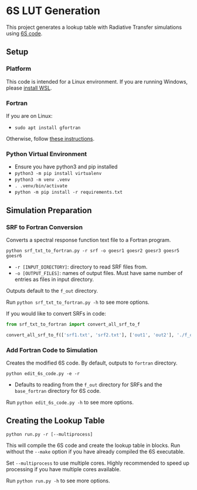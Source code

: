 # 6S LUT Generation
This project generates a lookup table with Radiative Transfer simulations using [6S code](https://salsa.umd.edu/6spage.html).

## Setup
### Platform
This code is intended for a Linux environment. If you are running Windows, please [install WSL](https://learn.microsoft.com/en-us/windows/wsl/install).

### Fortran
If you are on Linux:
- `sudo apt install gfortran`

Otherwise, follow [these instructions](https://fortran-lang.org/en/learn/os_setup/install_gfortran/). 

### Python Virtual Environment
- Ensure you have python3 and pip installed
- `python3 -m pip install virtualenv`
- `python3 -m venv .venv`
- `. .venv/bin/activate`
- `python -m pip install -r requirements.txt`

## Simulation Preparation
### SRF to Fortran Conversion
Converts a spectral response function text file to a Fortran program.

`python srf_txt_to_fortran.py -r srf -o goesr1 goesr2 goesr3 goesr5 goesr6`
- `-r [INPUT_DIRECTORY]`: directory to read SRF files from.
- `-o [OUTPUT_FILES]`: names of output files. Must have same number of entries as files in input directory.

Outputs default to the `f_out` directory.

Run `python srf_txt_to_fortran.py -h` to see more options.

If you would like to convert SRFs in code:
```python
from srf_txt_to_fortran import convert_all_srf_to_f

convert_all_srf_to_f(['srf1.txt', 'srf2.txt'], ['out1', 'out2'], './f_out')
```

### Add Fortran Code to Simulation
Creates the modified 6S code. By default, outputs to `fortran` directory.

`python edit_6s_code.py -e -r`
- Defaults to reading from the `f_out` directory for SRFs and the `base_fortran` directory for 6S code. 

Run `python edit_6s_code.py -h` to see more options.

## Creating the Lookup Table
`python run.py -r [--multiprocess]`

This will compile the 6S code and create the lookup table in blocks.
Run without the `--make` option if you have already compiled the 6S executable. 

Set `--multiprocess` to use multiple cores. Highly recommended to speed up processing if you have multiple cores available.  

Run `python run.py -h` to see more options.